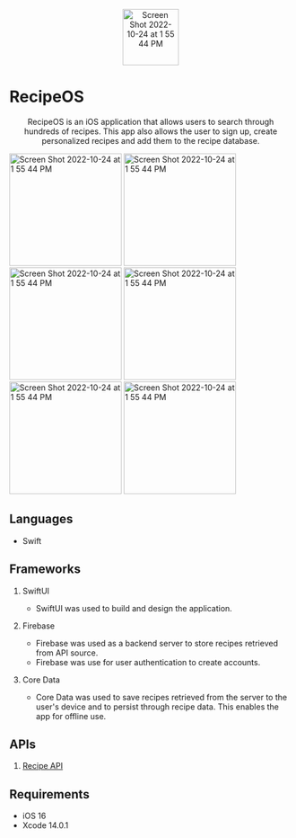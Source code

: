 <p align="center">

<img width="100" alt="Screen Shot 2022-10-24 at 1 55 44 PM" src="https://user-images.githubusercontent.com/110937233/201699054-a0167232-2e55-403f-ab39-d533137c25f7.png">
</p>

# RecipeOS

<p align="center">
RecipeOS is an iOS application that allows users to search through hundreds of recipes. This app also allows the user to sign up, create personalized recipes and add them to the recipe database.</p>

<p align="row">
<img width="200" alt="Screen Shot 2022-10-24 at 1 55 44 PM" src="https://user-images.githubusercontent.com/110937233/197593525-eeaaaedf-37f6-4533-bde0-047a462cf6ec.jpg">
<img width="200" alt="Screen Shot 2022-10-24 at 1 55 44 PM" src="https://user-images.githubusercontent.com/110937233/197594190-bc1c64af-b121-4584-a63a-c92ee690fe44.jpg">
<img width="200" alt="Screen Shot 2022-10-24 at 1 55 44 PM" src="https://user-images.githubusercontent.com/110937233/197593787-5766d732-a03c-4b27-81db-0aec284da4b4.jpg">
<img width="200" alt="Screen Shot 2022-10-24 at 1 55 44 PM" src="https://user-images.githubusercontent.com/110937233/197594399-ab6aa583-873b-4157-a6a6-6f48f67e1914.jpg">
<img width="200" alt="Screen Shot 2022-10-24 at 1 55 44 PM" src="https://user-images.githubusercontent.com/110937233/197594521-7cdb184e-c256-438e-bbfc-70f08dddb9fd.jpg">
<img width="200" alt="Screen Shot 2022-10-24 at 1 55 44 PM" src="https://user-images.githubusercontent.com/110937233/197594589-787aab2c-11bd-417e-b1fa-86761e602c89.jpg">
</p>

## Languages
- Swift

## Frameworks
1. SwiftUI
    - SwiftUI was used to build and design the application.
    
2. Firebase
    - Firebase was used as a backend server to store recipes retrieved from API source.
    - Firebase was use for user authentication to create accounts.

3. Core Data
    - Core Data was used to save recipes retrieved from the server to the user's device and to persist through recipe data. This enables the app for offline use.

## APIs
1. [Recipe API](https://spoonacular.com/food-api)

## Requirements
- iOS 16
- Xcode 14.0.1
